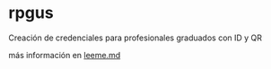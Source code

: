 # rpgus
Creación de credenciales para profesionales graduados con ID y QR

más información en [leeme.md](https://github.com/xor-ar/rpgus/blob/main/leeme.md)
